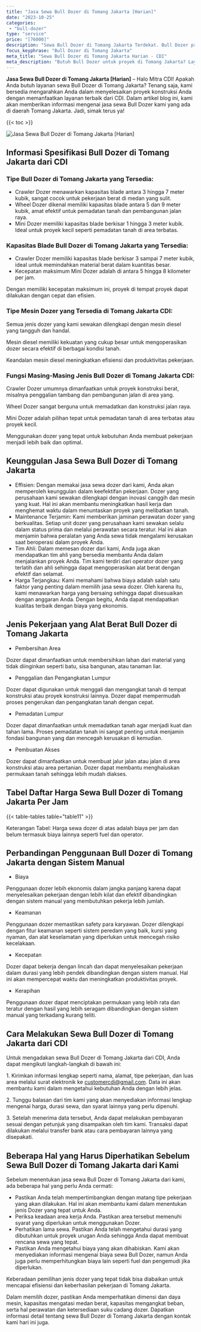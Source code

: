 ```yaml
---
title: "Jasa Sewa Bull Dozer di Tomang Jakarta [Harian]"
date: "2023-10-25"
categories:
 - "bull-dozer"
type: "service"
price: "[76000]"
description: "Sewa Bull Dozer di Tomang Jakarta Terdekat. Bull Dozer profesional untuk kebutuhan proyek konstruksi dengan performa superior. Hubungi kami untuk informasi lebih detail."
focus_keyphrase: "Bull Dozer di Tomang Jakarta"
meta_title: "Sewa Bull Dozer di Tomang Jakarta Harian - CDI"
meta_description: "Butuh Bull Dozer untuk proyek di Tomang Jakarta? Layanan profesional kami siap melayani dengan harga kompetitif. Klik untuk info lebih lanjut."
---
```


**Jasa Sewa Bull Dozer di Tomang Jakarta [Harian]** – Halo Mitra CDI! Apakah Anda butuh layanan sewa Bull Dozer di Tomang Jakarta? Tenang saja, kami bersedia mengarahkan Anda dalam menyelesaikan proyek konstruksi Anda dengan memanfaatkan layanan terbaik dari CDI. Dalam artikel blog ini, kami akan memberikan informasi mengenai jasa sewa Bull Dozer kami yang ada di daerah Tomang Jakarta. Jadi, simak terus ya!

{{< toc >}}

![Jasa Sewa Bull Dozer di Tomang Jakarta [Harian]](/images/bull-dozer/bull-dozer-10.jpg)

## Informasi Spesifikasi Bull Dozer di Tomang Jakarta dari CDI

### Tipe Bull Dozer di Tomang Jakarta yang Tersedia:

*   Crawler Dozer menawarkan kapasitas blade antara 3 hingga 7 meter kubik, sangat cocok untuk pekerjaan berat di medan yang sulit.
*   Wheel Dozer dikenal memiliki kapasitas blade antara 5 dan 9 meter kubik, amat efektif untuk pemadatan tanah dan pembangunan jalan raya.
*   Mini Dozer memiliki kapasitas blade berkisar 1 hingga 3 meter kubik. Ideal untuk proyek kecil seperti pemadatan tanah di area terbatas.

### Kapasitas Blade Bull Dozer di Tomang Jakarta yang Tersedia:

*   Crawler Dozer memiliki kapasitas blade berkisar 3 sampai 7 meter kubik, ideal untuk memindahkan material berat dalam kuantitas besar.
*   Kecepatan maksimum Mini Dozer adalah di antara 5 hingga 8 kilometer per jam.

Dengan memiliki kecepatan maksimum ini, proyek di tempat proyek dapat dilakukan dengan cepat dan efisien.

### Tipe Mesin Dozer yang Tersedia di Tomang Jakarta CDI:

Semua jenis dozer yang kami sewakan dilengkapi dengan mesin diesel yang tangguh dan handal.

Mesin diesel memiliki kekuatan yang cukup besar untuk mengoperasikan dozer secara efektif di berbagai kondisi tanah.

Keandalan mesin diesel meningkatkan efisiensi dan produktivitas pekerjaan.

### Fungsi Masing-Masing Jenis Bull Dozer di Tomang Jakarta CDI:

Crawler Dozer umumnya dimanfaatkan untuk proyek konstruksi berat, misalnya penggalian tambang dan pembangunan jalan di area yang.

Wheel Dozer sangat berguna untuk memadatkan dan konstruksi jalan raya.

Mini Dozer adalah pilihan tepat untuk pemadatan tanah di area terbatas atau proyek kecil.

Menggunakan dozer yang tepat untuk kebutuhan Anda membuat pekerjaan menjadi lebih baik dan optimal.

## Keunggulan Jasa Sewa Bull Dozer di Tomang Jakarta

*   Effisien: Dengan memakai jasa sewa dozer dari kami, Anda akan memperoleh keunggulan dalam keefektifan pekerjaan. Dozer yang perusahaan kami sewakan dilengkapi dengan inovasi canggih dan mesin yang kuat. Hal ini akan membantu meningkatkan hasil kerja dan menghemat waktu dalam menuntaskan proyek yang melibatkan tanah.
*   Maintenance Terjamin: Kami memberikan jaminan perawatan dozer yang berkualitas. Setiap unit dozer yang perusahaan kami sewakan selalu dalam status prima dan melalui perawatan secara teratur. Hal ini akan menjamin bahwa peralatan yang Anda sewa tidak mengalami kerusakan saat beroperasi dalam proyek Anda.
*   Tim Ahli: Dalam memesan dozer dari kami, Anda juga akan mendapatkan tim ahli yang bersedia membantu Anda dalam menjalankan proyek Anda. Tim kami terdiri dari operator dozer yang terlatih dan ahli sehingga dapat mengoperasikan alat berat dengan efektif dan selamat.
*   Harga Terjangkau: Kami memahami bahwa biaya adalah salah satu faktor yang penting dalam memilih jasa sewa dozer. Oleh karena itu, kami menawarkan harga yang bersaing sehingga dapat disesuaikan dengan anggaran Anda. Dengan begitu, Anda dapat mendapatkan kualitas terbaik dengan biaya yang ekonomis.

## Jenis Pekerjaan yang Alat Berat Bull Dozer di Tomang Jakarta

*   Pembersihan Area

Dozer dapat dimanfaatkan untuk membersihkan lahan dari material yang tidak diinginkan seperti batu, sisa bangunan, atau tanaman liar.
*   Penggalian dan Pengangkatan Lumpur

Dozer dapat digunakan untuk menggali dan mengangkat tanah di tempat konstruksi atau proyek konstruksi lainnya. Dozer dapat mempermudah proses pengerukan dan pengangkatan tanah dengan cepat.
*   Pemadatan Lumpur

Dozer dapat dimanfaatkan untuk memadatkan tanah agar menjadi kuat dan tahan lama. Proses pemadatan tanah ini sangat penting untuk menjamin fondasi bangunan yang dan mencegah kerusakan di kemudian.
*   Pembuatan Akses

Dozer dapat dimanfaatkan untuk membuat jalur jalan atau jalan di area konstruksi atau area pertanian. Dozer dapat membantu menghaluskan permukaan tanah sehingga lebih mudah diakses.

## Tabel Daftar Harga Sewa Bull Dozer di Tomang Jakarta Per Jam

{{< table-tables table="table11" >}}

Keterangan Tabel: Harga sewa dozer di atas adalah biaya per jam dan belum termasuk biaya lainnya seperti fuel dan operator.

## Perbandingan Penggunaan Bull Dozer di Tomang Jakarta dengan Sistem Manual

*   Biaya

Penggunaan dozer lebih ekonomis dalam jangka panjang karena dapat menyelesaikan pekerjaan dengan lebih kilat dan efektif dibandingkan dengan sistem manual yang membutuhkan pekerja lebih jumlah.
*   Keamanan

Penggunaan dozer memastikan safety para karyawan. Dozer dilengkapi dengan fitur keamanan seperti sistem peredam yang baik, kursi yang nyaman, dan alat keselamatan yang diperlukan untuk mencegah risiko kecelakaan.
*   Kecepatan

Dozer dapat bekerja dengan lincah dan dapat menyelesaikan pekerjaan dalam durasi yang lebih pendek dibandingkan dengan sistem manual. Hal ini akan mempercepat waktu dan meningkatkan produktivitas proyek.
*   Kerapihan

Penggunaan dozer dapat menciptakan permukaan yang lebih rata dan teratur dengan hasil yang lebih seragam dibandingkan dengan sistem manual yang terkadang kurang teliti.

## Cara Melakukan Sewa Bull Dozer di Tomang Jakarta dari CDI

Untuk mengadakan sewa Bull Dozer di Tomang Jakarta dari CDI, Anda dapat mengikuti langkah-langkah di bawah ini:

1\.  Kirimkan informasi lengkap seperti nama, alamat, tipe pekerjaan, dan luas area melalui surat elektronik ke customercdi@gmail.com. Data ini akan membantu kami dalam mengetahui kebutuhan Anda dengan lebih jelas.

2\.  Tunggu balasan dari tim kami yang akan menyediakan informasi lengkap mengenai harga, durasi sewa, dan syarat lainnya yang perlu dipenuhi.

3\.  Setelah menerima data tersebut, Anda dapat melakukan pembayaran sesuai dengan petunjuk yang disampaikan oleh tim kami. Transaksi dapat dilakukan melalui transfer bank atau cara pembayaran lainnya yang disepakati.

## Beberapa Hal yang Harus Diperhatikan Sebelum Sewa Bull Dozer di Tomang Jakarta dari Kami

Sebelum menentukan jasa sewa Bull Dozer di Tomang Jakarta dari kami, ada beberapa hal yang perlu Anda cermati:

*   Pastikan Anda telah mempertimbangkan dengan matang tipe pekerjaan yang akan dilakukan. Hal ini akan membantu kami dalam menentukan jenis Dozer yang tepat untuk Anda.
*   Periksa keadaan area kerja Anda. Pastikan area tersebut memenuhi syarat yang diperlukan untuk menggunakan Dozer.
*   Perhatikan lama sewa. Pastikan Anda telah mengetahui durasi yang dibutuhkan untuk proyek urugan Anda sehingga Anda dapat membuat rencana sewa yang tepat.
*   Pastikan Anda mengetahui biaya yang akan dihabiskan. Kami akan menyediakan informasi mengenai biaya sewa Bull Dozer, namun Anda juga perlu memperhitungkan biaya lain seperti fuel dan pengemudi jika diperlukan.

Keberadaan pemilihan jenis dozer yang tepat tidak bisa diabaikan untuk mencapai efisiensi dan keberhasilan pekerjaan di Tomang Jakarta.

Dalam memilih dozer, pastikan Anda memperhatikan dimensi dan daya mesin, kapasitas mengatasi medan berat, kapasitas mengangkat beban, serta hal perawatan dan ketersediaan suku cadang dozer. Dapatkan informasi detail tentang sewa Bull Dozer di Tomang Jakarta dengan kontak kami hari ini juga.